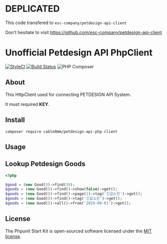 # DEPLICATED
This code transfered to `esc-company/petdesign-api-client`

Don't hesitate to visit https://github.com/esc-company/petdesign-api-client

# Unofficial Petdesign API PhpClient

[![StyleCI](https://github.styleci.io/repos/138573135/shield?branch=master)](https://github.styleci.io/repos/138573135)
[![Build Status](https://travis-ci.org/cable8mm/petdesign-api-php-client.svg?branch=master)](https://travis-ci.org/cable8mm/petdesign-api-php-client)
![PHP Composer](https://github.com/cable8mm/petdesign-api-php-client/workflows/PHP%20Composer/badge.svg)

## About

This HttpClient used for connecting PETDESIGN API System.

It must required **KEY**.

## Install

```
composer require cable8mm/petdesign-api-php-client
```

## Usage

## Lookup Petdesign Goods

```php
<?php

$good = (new Good())->find(30);
$goods = (new Good())->find()->show(false)->get();
$goods = (new Good())->find()->page(1)->tag('긴급소진')->get();
$goods = (new Good())->find()->tag('긴급소진')->get();
$goods = (new Good())->all()->from('2019-09-01')->get();
```

## License

The Phpunit Start Kit is open-sourced software licensed under the [MIT license](https://opensource.org/licenses/MIT).
